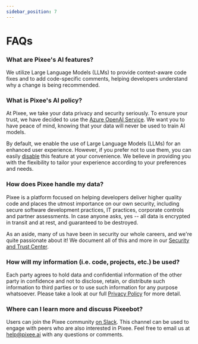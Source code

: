 ```yaml
---
sidebar_position: 7
---
```


# FAQs

### What are Pixee's AI features?
We utilize Large Language Models (LLMs) to provide context-aware code fixes and to add code-specific comments, helping developers understand why a change is being recommended.

### What is Pixee's AI policy?

At Pixee, we take your data privacy and security seriously. To ensure your trust, we have decided to use the [Azure OpenAI Service](https://learn.microsoft.com/en-us/legal/cognitive-services/openai/data-privacy). We want you to have peace of mind, knowing that your data will never be used to train AI models.

By default, we enable the use of Large Language Models (LLMs) for an enhanced user experience. However, if you prefer not to use them, you can easily [disable](configuring.md) this feature at your convenience. We believe in providing you with the flexibility to tailor your experience according to your preferences and needs.


### How does Pixee handle my data?
Pixee is a platform focused on helping developers deliver higher quality code and places the utmost importance on our own security, including secure software development practices, IT practices, corporate controls and partner assessments. In case anyone asks, yes -- all data is encrypted in transit and at rest, and guaranteed to be destroyed.

As an aside, many of us have been in security our whole careers, and we're quite passionate about it! We document all of this and more in our [Security and Trust Center](https://trust.pixee.ai/).

### How will my information (i.e. code, projects, etc.) be used?
Each party agrees to hold data and confidential information of the other party in confidence and not to disclose, retain, or distribute such information to third parties or to use such information for any purpose whatsoever. Please take a look at our full [Privacy Policy](https://www.pixee.ai/privacy) for more detail.

### Where can I learn more and discuss Pixeebot?
Users can join the Pixee community [on Slack](https://join.slack.com/t/openpixee/shared_invite/zt-1pnk7jqdd-kfwilrfG7Ov4M8rorfOnUA). This channel can be used to engage with peers who are also interested in Pixee. Feel free to email us at help@pixee.ai with any questions or comments.
